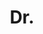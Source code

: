 ---
name: Stephan Liwicki
title: Dr.
email: 
website: http://www.liwicki.uk
note: Toshiba Research
category: Former Members
photo: 
---